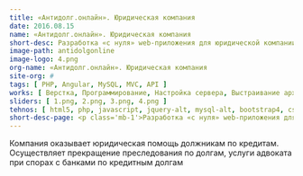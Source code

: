 ```yaml
---
title: «Антидолг.онлайн». Юридическая компания
date: 2016.08.15
name: «Антидолг.онлайн». Юридическая компания
short-desc: Разработка «с нуля» web-приложения для юридической компании «Антидолг.онлайн».
image-path: antidolgonline
image-logo: 4.png
org-name: «Антидолг.онлайн». Юридическая компания
site-org: #
tags: [ PHP, Angular, MySQL, MVC, API ]
works: [ Верстка, Программирование, Настройка сервера, Выстраивание архитектуры проекта ]
sliders: [ 1.png, 2.png, 3.png, 4.png ]
tehnos: [ html5, php, javascript, jquery-alt, mysql-alt, bootstrap4, css3, sass, less, webpack, angular ]
short-desc-page: <p class='mb-1'>Разработка «с нуля» web-приложения для юридической компании «Антидолг.онлайн».</p><p class='mb-1'>Основные особенности:</p><ul class='mb-1'><li class='mb-1'>сверх легкий и качественно проработанный дизайн</li><li class='mb-1'>полный адаптивный интерфейс на Angular</li><li class='mb-1'>нессколько уровней доступа (главный администратор | администратор | менеджер | клиент)</li><li class='mb-1'>личный кабинет администратора с возможностью просмотра данных пользователей, информации договорам в работе и другой различной информации</li><li class='mb-1'>интеграция кабинета администратора с CRM системой Bitrix24</li><li class='mb-1'>проработка архитектуры web-приложения</li><li class='mb-1'>интеграция с различными сервисами по API</li><li class='mb-1'>смс-оповещения для пользователей при смене статуса по делу</li><li class='mb-1'>регламентные задания по обновлению данных по делу из Bitrix24</li><li class='mb-1'>логирование всех действий администратора</li></ul>
---
```

<p>Компания оказывает юридическая помощь должникам по кредитам. Осуществляет прекращение преследования по долгам, услуги адвоката при спорах с банками по кредитным долгам<p>
	




